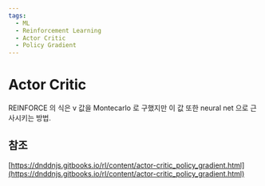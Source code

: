 ```yaml
---
tags:
  - ML
  - Reinforcement Learning
  - Actor Critic
  - Policy Gradient
---
```


# Actor Critic

REINFORCE 의 식은 v 값을 Montecarlo 로 구했지만 이 값 또한 neural net 으로 근사시키는 방법.

  

  

## 참조

[https://dnddnjs.gitbooks.io/rl/content/actor-critic_policy_gradient.html](https://dnddnjs.gitbooks.io/rl/content/actor-critic_policy_gradient.html)
